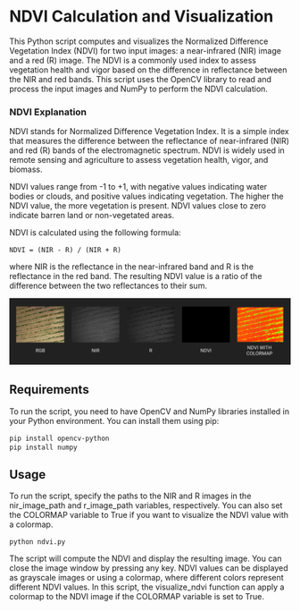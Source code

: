 # NDVI Calculation and Visualization
This Python script computes and visualizes the Normalized Difference Vegetation Index (NDVI) for two input images: a near-infrared (NIR) image and a red (R) image. The NDVI is a commonly used index to assess vegetation health and vigor based on the difference in reflectance between the NIR and red bands. This script uses the OpenCV library to read and process the input images and NumPy to perform the NDVI calculation.

### NDVI Explanation
NDVI stands for Normalized Difference Vegetation Index. It is a simple index that measures the difference between the reflectance of near-infrared (NIR) and red (R) bands of the electromagnetic spectrum. NDVI is widely used in remote sensing and agriculture to assess vegetation health, vigor, and biomass.

NDVI values range from -1 to +1, with negative values indicating water bodies or clouds, and positive values indicating vegetation. The higher the NDVI value, the more vegetation is present. NDVI values close to zero indicate barren land or non-vegetated areas.

NDVI is calculated using the following formula:

```
NDVI = (NIR - R) / (NIR + R)
```
where NIR is the reflectance in the near-infrared band and R is the reflectance in the red band. The resulting NDVI value is a ratio of the difference between the two reflectances to their sum.

<p align="center">
<img src="https://github.com/paulanoumena/NDVI/blob/main/ndvi_process.png" width="800"/>
</p>

## Requirements
To run the script, you need to have OpenCV and NumPy libraries installed in your Python environment. You can install them using pip:

```
pip install opencv-python
pip install numpy
```

## Usage
To run the script, specify the paths to the NIR and R images in the nir_image_path and r_image_path variables, respectively. You can also set the COLORMAP variable to True if you want to visualize the NDVI value with a colormap.

```
python ndvi.py
```
The script will compute the NDVI and display the resulting image. You can close the image window by pressing any key.
NDVI values can be displayed as grayscale images or using a colormap, where different colors represent different NDVI values. In this script, the visualize_ndvi function can apply a colormap to the NDVI image if the COLORMAP variable is set to True.



